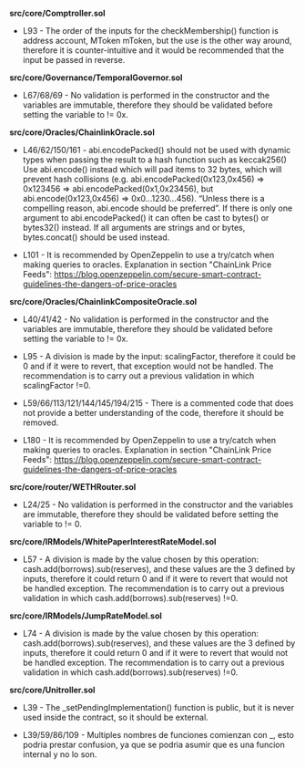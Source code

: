 **src/core/Comptroller.sol**
- L93 - The order of the inputs for the checkMembership() function is address account, MToken mToken, but the use is the other way around, therefore it is counter-intuitive and it would be recommended that the input be passed in reverse.

**src/core/Governance/TemporalGovernor.sol**
- L67/68/69 - No validation is performed in the constructor and the variables are immutable, therefore they should be validated before setting the variable to != 0x.


**src/core/Oracles/ChainlinkOracle.sol**
- L46/62/150/161 - abi.encodePacked() should not be used with dynamic types when passing the result to a hash function such as keccak256()
Use abi.encode() instead which will pad items to 32 bytes, which will prevent hash collisions (e.g. abi.encodePacked(0x123,0x456) => 0x123456 => abi.encodePacked(0x1,0x23456), but abi.encode(0x123,0x456) => 0x0...1230...456). “Unless there is a compelling reason, abi.encode should be preferred”. If there is only one argument to abi.encodePacked() it can often be cast to bytes() or bytes32() instead.
If all arguments are strings and or bytes, bytes.concat() should be used instead.

- L101 - It is recommended by OpenZeppelin to use a try/catch when making queries to oracles. Explanation in section "ChainLink Price Feeds": https://blog.openzeppelin.com/secure-smart-contract-guidelines-the-dangers-of-price-oracles


**src/core/Oracles/ChainlinkCompositeOracle.sol**
- L40/41/42 - No validation is performed in the constructor and the variables are immutable, therefore they should be validated before setting the variable to != 0x.

- L95 - A division is made by the input: scalingFactor, therefore it could be 0 and if it were to revert, that exception would not be handled. The recommendation is to carry out a previous validation in which scalingFactor !=0.

- L59/66/113/121/144/145/194/215 - There is a commented code that does not provide a better understanding of the code, therefore it should be removed.

- L180 - It is recommended by OpenZeppelin to use a try/catch when making queries to oracles. Explanation in section "ChainLink Price Feeds": https://blog.openzeppelin.com/secure-smart-contract-guidelines-the-dangers-of-price-oracles


**src/core/router/WETHRouter.sol**
- L24/25 - No validation is performed in the constructor and the variables are immutable, therefore they should be validated before setting the variable to != 0.


**src/core/IRModels/WhitePaperInterestRateModel.sol**
- L57 - A division is made by the value chosen by this operation: cash.add(borrows).sub(reserves), and these values ​​are the 3 defined by inputs, therefore it could return 0 and if it were to revert that would not be handled exception. The recommendation is to carry out a previous validation in which cash.add(borrows).sub(reserves) !=0.


**src/core/IRModels/JumpRateModel.sol**
- L74 - A division is made by the value chosen by this operation: cash.add(borrows).sub(reserves), and these values ​​are the 3 defined by inputs, therefore it could return 0 and if it were to revert that would not be handled exception. The recommendation is to carry out a previous validation in which cash.add(borrows).sub(reserves) !=0.


**src/core/Unitroller.sol**
- L39 - The _setPendingImplementation() function is public, but it is never used inside the contract, so it should be external.

- L39/59/86/109 - Multiples nombres de funciones comienzan con _, esto podria prestar confusion, ya que se podria asumir que es una funcion internal y no lo son.
